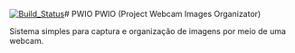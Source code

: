 ﻿[![Build_Status](https://travis-ci.org/tiagoadmstz/PWIO.svg?branch=master)](https://travis-ci.org/tiagoadmstz/PWIO)# PWIO
PWIO (Project Webcam Images Organizator)

Sistema simples para captura e organização de imagens por meio de uma webcam.